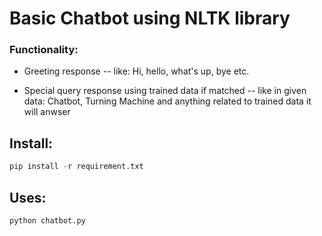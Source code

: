# Basic Chatbot using NLTK library

### Functionality:
* Greeting response
-- like: Hi, hello, what's up, bye etc.

* Special query response using trained data if matched
-- like in given data: Chatbot, Turning Machine and anything related to trained data it will anwser

## Install:
```python
pip install -r requirement.txt
```

## Uses:
```python
python chatbot.py
```

